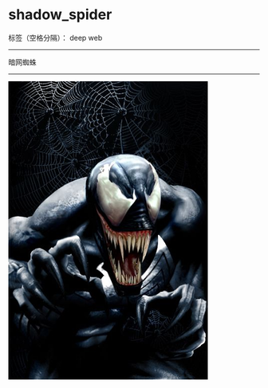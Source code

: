 # shadow_spider

标签（空格分隔）： deep web


----------


暗网蜘蛛


----------


![shadow_spider][1]


  [1]: https://github.com/15331094/shadow_spider/blob/master/screenshots/spider.jpg?raw=true
